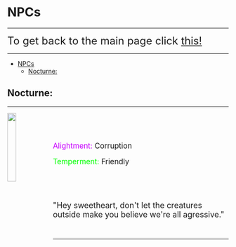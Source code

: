 # NPCs

---

<font size="5">To get back to the main page click <a href="../DeltaBlox">this!</a></font>

---

- [NPCs](#npcs)
  - [Nocturne:](#nocturne)



## Nocturne:

---

<img src="https://i.imgur.com/1ttxZRH.png" align="left" width="20%">

&nbsp;

&nbsp;


<div style="font-size:120%;">
  <p><span style="color:rgb(200,0,255);">Alightment:</span> Corruption</p>
  <p><span style="color:rgb(0,255,0);">Temperment:</span> Friendly </p>
</div>

&nbsp;

&nbsp;

<font size="4">"Hey sweetheart, don't let the creatures outside make you believe we're all agressive."</a></font>

&nbsp;

---